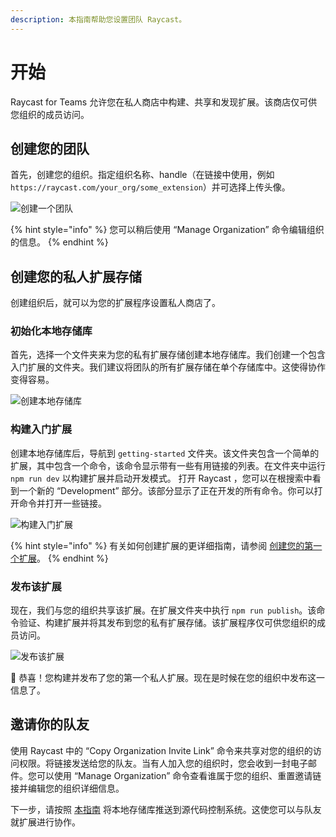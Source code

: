 ```yaml
---
description: 本指南帮助您设置团队 Raycast。
---
```


# 开始

Raycast for Teams 允许您在私人商店中构建、共享和发现扩展。该商店仅可供您组织的成员访问。

## 创建您的团队

首先，创建您的组织。指定组织名称、handle（在链接中使用，例如 `https://raycast.com/your_org/some_extension`）并可选择上传头像。

![创建一个团队](../.gitbook/assets/teams-create-organization.png)

{% hint style="info" %}
您可以稍后使用 “Manage Organization”  命令编辑组织的信息。
{% endhint %}

## 创建您的私人扩展存储

创建组织后，就可以为您的扩展程序设置私人商店了。

### 初始化本地存储库

首先，选择一个文件夹来为您的私有扩展存储创建本地存储库。我们创建一个包含入门扩展的文件夹。我们建议将团队的所有扩展存储在单个存储库中。这使得协作变得容易。

![创建本地存储库](../.gitbook/assets/teams-create-repository.png)

### 构建入门扩展

创建本地存储库后，导航到 `getting-started` 文件夹。该文件夹包含一个简单的扩展，其中包含一个命令，该命令显示带有一些有用链接的列表。在文件夹中运行 `npm run dev` 以构建扩展并启动开发模式。 打开 Raycast ，您可以在根搜索中看到一个新的 “Development” 部分。该部分显示了正在开发的所有命令。你可以打开命令并打开一些链接。

![构建入门扩展](../.gitbook/assets/teams-develop-extension.png)

{% hint style="info" %}
有关如何创建扩展的更详细指南，请参阅 [创建您的第一个扩展](../ji-chu/create-your-first-extension.md)。
{% endhint %}

### 发布该扩展

现在，我们与您的组织共享该扩展。在扩展文件夹中执行 `npm run publish`。该命令验证、构建扩展并将其发布到您的私有扩展存储。该扩展程序仅可供您组织的成员访问。

![发布该扩展](../.gitbook/assets/teams-publish-extension.png)

🎉 恭喜！您构建并发布了您的第一个私人扩展。现在是时候在您的组织中发布这一信息了。

## 邀请你的队友

使用 Raycast 中的 “Copy Organization Invite Link” 命令来共享对您的组织的访问权限。将链接发送给您的队友。当有人加入您的组织时，您会收到一封电子邮件。您可以使用 “Manage Organization” 命令查看谁属于您的组织、重置邀请链接并编辑您的组织详细信息。

下一步，请按照 [本指南](collaborate-on-private-extensions.md) 将本地存储库推送到源代码控制系统。这使您可以与队友就扩展进行协作。
